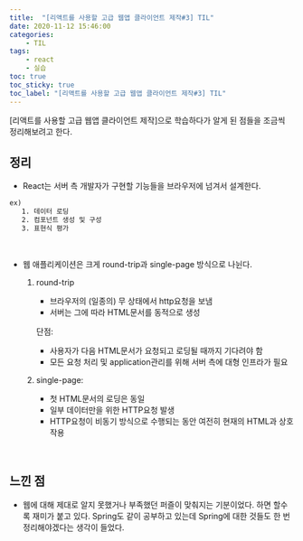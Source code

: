 ```yaml
---
title:  "[리액트를 사용할 고급 웹앱 클라이언트 제작#3] TIL"
date: 2020-11-12 15:46:00
categories:
    - TIL
tags:
    - react
    - 실습
toc: true
toc_sticky: true
toc_label: "[리액트를 사용할 고급 웹앱 클라이언트 제작#3] TIL"
---
```


[리액트를 사용할 고급 웹앱 클라이언트 제작]으로 학습하다가 알게 된 점들을 조금씩 정리해보려고 한다.
## 정리
- React는 서버 측 개발자가 구현할 기능들을 브라우저에 넘겨서 설계한다.

```xml
ex)
   1. 데이터 로딩
   2. 컴포넌트 생성 및 구성
   3. 표현식 평가
```

<br>

- 웹 애플리케이션은 크게 round-trip과 single-page 방식으로 나뉜다.
  1. round-trip
      * 브라우저의 (일종의) 무 상태에서 http요청을 보냄<br>
      * 서버는 그에 따라 HTML문서를 동적으로 생성
     
     단점:
      * 사용자가 다음 HTML문서가 요청되고 로딩될 때까지 기다려야 함<br>
      * 모든 요청 처리 및 application관리를 위해 서버 측에 대형 인프라가 필요
  2. single-page:
      * 첫 HTML문서의 로딩은 동일<br>
      * 일부 데이터만을 위한 HTTP요청 발생<br>
      * HTTP요청이 비동기 방식으로 수행되는 동안 여전히 현재의 HTML과 상호작용
<br>

## 느낀 점
- 웹에 대해 제대로 알지 못했거나 부족했던 퍼즐이 맞춰지는 기분이었다. 하면 할수록 재미가 붙고 있다.
  Spring도 같이 공부하고 있는데 Spring에 대한 것들도 한 번 정리해야겠다는 생각이 들었다.